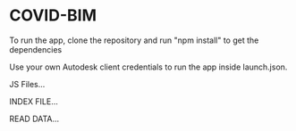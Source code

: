 # COVID-BIM

To run the app, clone the repository and run "npm install" to get the dependencies

Use your own Autodesk client credentials to run the app inside launch.json.

JS Files...

INDEX FILE...

READ DATA...
